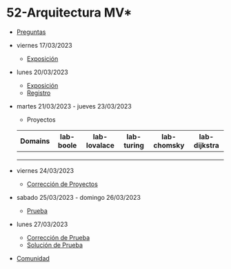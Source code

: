 # 52-Arquitectura MV*

- [Preguntas](https://escuela.it/master-programacion-diseno-software)
- viernes 17/03/2023
  - [Exposición](https://escuela.it/master-programacion-diseno-software)
- lunes 20/03/2023
  - [Exposición](https://escuela.it/master-programacion-diseno-software)
  - [Registro](https://forms.gle/feDj8HhREaKs8KoRA)
- martes 21/03/2023 - jueves 23/03/2023
  - Proyectos
  
  |Domains|lab-boole|lab-lovalace|lab-turing|lab-chomsky|lab-dijkstra|
  |-------|---------|------------|----------|-----------|--------------|
  |       |         |            |          |           |              |
  |       |         |            |          |           |              |
  |       |         |            |          |           |              |
- viernes 24/03/2023
  - [Corrección de Proyectos](https://escuela.it/master-programacion-diseno-software)
- sabado 25/03/2023 - domingo 26/03/2023
  - [Prueba](https://forms.gle/JDsPrM671YBEmu6y9)
- lunes 27/03/2023
  - [Corrección de Prueba](https://escuela.it/master-programacion-diseno-software)
  - [Solución de Prueba](https://docs.google.com/spreadsheets/d/1_YoL9KUf5-3JvBVh8peSe6AXh2mMG5Mi8hTsfAGradc/edit?usp=sharing)
- [Comunidad](https://app.slack.com/client/T02S3KYD464/C02TPU3UC06)


